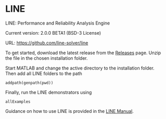 # LINE
LINE: Performance and Reliability Analysis Engine

Current version: 2.0.0 BETA1 (BSD-3 License)

URL: https://github.com/line-solver/line

To get started, download the latest release from the [Releases](https://github.com/line-solver/line/releases) page. Unzip the file in the chosen installation folder.

Start MATLAB and change the active directory to the installation folder. Then add all LINE folders to the path
```
addpath(genpath(pwd))
```
Finally, run the LINE demonstrators using
```
allExamples
```
Guidance on how to use LINE is provided in the [LINE Manual](https://github.com/line-solver/line/blob/master/doc/LINE.pdf).
